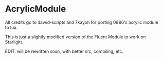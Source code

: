 # AcrylicModule

All credits go to dawid-scripts and 7kayoh for porting 0886's acrylic module to lua.  

This is just a slightly modified version of the Fluent Module to work on Starlight.  


EDIT:
will be rewritten soon, with better src, compiling, etc.

